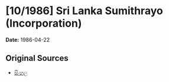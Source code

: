 # [10/1986] Sri Lanka Sumithrayo (Incorporation)

**Date:** 1986-04-22

## Original Sources

- [සිංහල](https://documents.gov.lk/view/acts/1986/4/10-1986_S.pdf)
